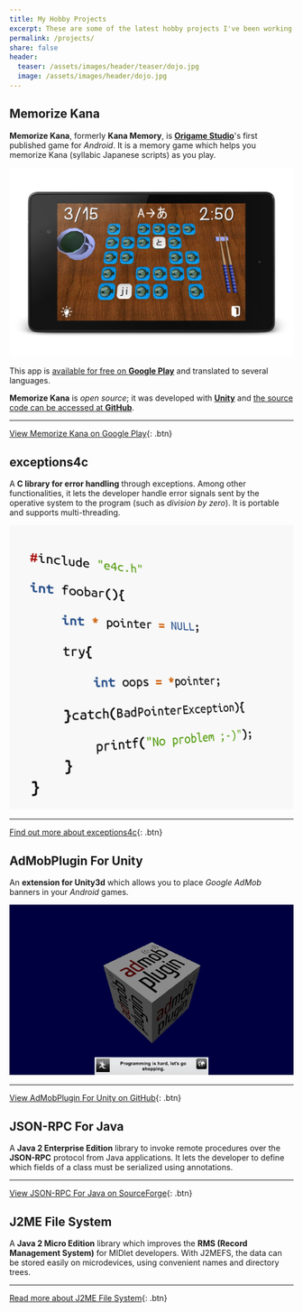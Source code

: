 ```yaml
---
title: My Hobby Projects
excerpt: These are some of the latest hobby projects I've been working on.
permalink: /projects/
share: false
header:
  teaser: /assets/images/header/teaser/dojo.jpg
  image: /assets/images/header/dojo.jpg
---
```



## Memorize Kana

**Memorize Kana**, formerly **Kana Memory**, is [**Origame Studio**](http://origamestudio.tumblr.com/)'s first published game for *Android*.
It is a memory game which helps you memorize Kana (syllabic Japanese scripts) as you play.

![](/assets/images/projects/kana-memory.png "Have fun studying Japanese! Play this memory game to learn Hiragana & Katakana")

This app is [available for free on **Google Play**](https://play.google.com/store/apps/details?id=com.origamestudio.memorizekana) and translated to several languages.

**Memorize Kana** is *open source*; it was developed with [**Unity**](https://unity3d.com/ "Unity game development platform") and [the source code can be accessed at **GitHub**](https://github.com/OrigameStudio/KanaMemory).

---

[View Memorize Kana on Google Play](https://play.google.com/store/apps/details?id=com.origamestudio.memorizekana){: .btn}


## exceptions4c

A **C library for error handling** through exceptions. Among other functionalities, it lets the developer handle error signals sent by the operative system to the program (such as *division by zero*). It is portable and supports multi-threading.

![](/assets/images/projects/exceptions4c.png "Bring the power of exceptions to your C applications with this tiny, portable library")

---

[Find out more about exceptions4c](http://exceptions4c.guillermo.in/){: .btn}


## AdMobPlugin For Unity

An **extension for Unity3d** which allows you to place *Google AdMob* banners in your *Android* games.

![](/assets/images/projects/admob-unity-plugin.png "Monetize your Unity games as from today!")

---

[View AdMobPlugin For Unity on GitHub](https://github.com/guillermocalvo/admob-unity-plugin){: .btn}


## JSON-RPC For Java

A **Java 2 Enterprise Edition** library to invoke remote procedures over the **JSON-RPC** protocol from Java applications. It lets the developer to define which fields of a class must be serialized using annotations.

---

[View JSON-RPC For Java on SourceForge](http://sourceforge.net/projects/jsonrpc4java/){: .btn}


## J2ME File System

A **Java 2 Micro Edition** library which improves the **RMS (Record Management System)** for MIDlet developers. With J2MEFS, the data can be stored easily on microdevices, using convenient names and directory trees.

---

[Read more about J2ME File System](http://j2mefs.sourceforge.net/){: .btn}

